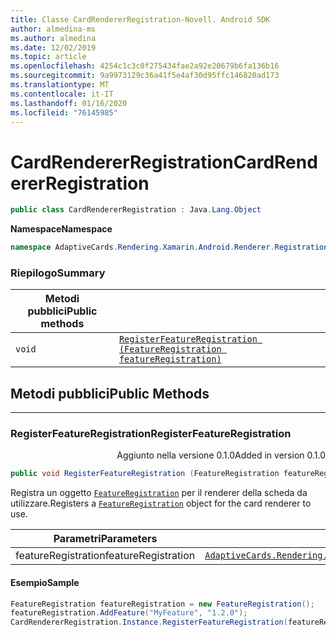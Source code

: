 ```yaml
---
title: Classe CardRendererRegistration-Novell. Android SDK
author: almedina-ms
ms.author: almedina
ms.date: 12/02/2019
ms.topic: article
ms.openlocfilehash: 4254c1c3c0f275434fae2a92e20679b6fa136b16
ms.sourcegitcommit: 9a9973129c36a41f5e4af30d95ffc146820ad173
ms.translationtype: MT
ms.contentlocale: it-IT
ms.lasthandoff: 01/16/2020
ms.locfileid: "76145985"
---
```

# <a name="cardrendererregistration"></a><span data-ttu-id="c2d3e-102">CardRendererRegistration</span><span class="sxs-lookup"><span data-stu-id="c2d3e-102">CardRendererRegistration</span></span>

```csharp
public class CardRendererRegistration : Java.Lang.Object
```

<span data-ttu-id="c2d3e-103">**Namespace**</span><span class="sxs-lookup"><span data-stu-id="c2d3e-103">**Namespace**</span></span>
```csharp
namespace AdaptiveCards.Rendering.Xamarin.Android.Renderer.Registration
```

### <a name="summary"></a><span data-ttu-id="c2d3e-104">Riepilogo</span><span class="sxs-lookup"><span data-stu-id="c2d3e-104">Summary</span></span>

| <span data-ttu-id="c2d3e-105">Metodi pubblici</span><span class="sxs-lookup"><span data-stu-id="c2d3e-105">Public methods</span></span> | |
| --- | ---- |
| ```void``` | [```RegisterFeatureRegistration (FeatureRegistration featureRegistration)```](#registerfeatureregistration) |

## <a name="public-methods"></a><span data-ttu-id="c2d3e-106">Metodi pubblici</span><span class="sxs-lookup"><span data-stu-id="c2d3e-106">Public Methods</span></span>

--- 

### <a id="registerfeatureregistration"></a><span data-ttu-id="c2d3e-107">RegisterFeatureRegistration</span><span class="sxs-lookup"><span data-stu-id="c2d3e-107">RegisterFeatureRegistration</span></span>
<p style='text-align:right'><span data-ttu-id="c2d3e-108">Aggiunto nella versione 0.1.0</span><span class="sxs-lookup"><span data-stu-id="c2d3e-108">Added in version 0.1.0</span></span></p>

```csharp
public void RegisterFeatureRegistration (FeatureRegistration featureRegistration)
```

<span data-ttu-id="c2d3e-109">Registra un oggetto [```FeatureRegistration```](adaptivecards-rendering-xamarin-android-objectmodel-featureregistration.md) per il renderer della scheda da utilizzare.</span><span class="sxs-lookup"><span data-stu-id="c2d3e-109">Registers a [```FeatureRegistration```](adaptivecards-rendering-xamarin-android-objectmodel-featureregistration.md) object for the card renderer to use.</span></span>

| <span data-ttu-id="c2d3e-110">Parametri</span><span class="sxs-lookup"><span data-stu-id="c2d3e-110">Parameters</span></span> | |
| --- | --- |
| <span data-ttu-id="c2d3e-111">featureRegistration</span><span class="sxs-lookup"><span data-stu-id="c2d3e-111">featureRegistration</span></span> | [```AdaptiveCards.Rendering.Xamarin.Android.ObjectModel.FeatureRegistration```](adaptivecards-rendering-xamarin-android-objectmodel-featureregistration.md) |

#### <a name="sample"></a><span data-ttu-id="c2d3e-112">Esempio</span><span class="sxs-lookup"><span data-stu-id="c2d3e-112">Sample</span></span>

```csharp
FeatureRegistration featureRegistration = new FeatureRegistration();
featureRegistration.AddFeature("MyFeature", "1.2.0");
CardRendererRegistration.Instance.RegisterFeatureRegistration(featureRegistration);
```